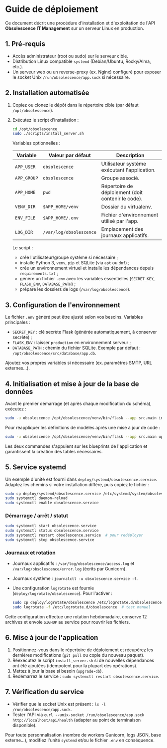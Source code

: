 # Guide de déploiement

Ce document décrit une procédure d'installation et d'exploitation de l'API **Obsolescence IT Management** sur un serveur Linux en production.

## 1. Pré-requis

- Accès administrateur (root ou sudo) sur le serveur cible.
- Distribution Linux compatible `systemd` (Debian/Ubuntu, Rocky/Alma, etc.).
- Un serveur web ou un reverse-proxy (ex. Nginx) configuré pour exposer le socket Unix `/run/obsolescence/app.sock` si nécessaire.

## 2. Installation automatisée

1. Copiez ou clonez le dépôt dans le répertoire cible (par défaut `/opt/obsolescence`).
2. Exécutez le script d'installation :

   ```bash
   cd /opt/obsolescence
   sudo ./scripts/install_server.sh
   ```

   Variables optionnelles :

   | Variable | Valeur par défaut | Description |
   |----------|-------------------|-------------|
   | `APP_USER` | `obsolescence` | Utilisateur système exécutant l'application. |
   | `APP_GROUP` | `obsolescence` | Groupe associé. |
   | `APP_HOME` | `pwd` | Répertoire de déploiement (doit contenir le code). |
   | `VENV_DIR` | `$APP_HOME/venv` | Dossier du virtualenv. |
   | `ENV_FILE` | `$APP_HOME/.env` | Fichier d'environnement utilisé par l'app. |
   | `LOG_DIR` | `/var/log/obsolescence` | Emplacement des journaux applicatifs. |

   Le script :

   - crée l'utilisateur/groupe système si nécessaire ;
   - installe Python 3, `venv`, `pip` et SQLite (via `apt` ou `dnf`) ;
   - crée un environnement virtuel et installe les dépendances depuis `requirements.txt` ;
   - génère un fichier `.env` avec les variables essentielles (`SECRET_KEY`, `FLASK_ENV`, `DATABASE_PATH`) ;
   - prépare les dossiers de logs (`/var/log/obsolescence`).

## 3. Configuration de l'environnement

Le fichier `.env` généré peut être ajusté selon vos besoins. Variables principales :

- `SECRET_KEY` : clé secrète Flask (générée automatiquement, à conserver secrète) ;
- `FLASK_ENV` : laisser `production` en environnement serveur ;
- `DATABASE_PATH` : chemin du fichier SQLite. Exemple par défaut : `/opt/obsolescence/src/database/app.db`.

Ajoutez vos propres variables si nécessaire (ex. paramètres SMTP, URL externes…).

## 4. Initialisation et mise à jour de la base de données

Avant le premier démarrage (et après chaque modification du schéma), exécutez :

```bash
sudo -u obsolescence /opt/obsolescence/venv/bin/flask --app src.main init-db
```

Pour réappliquer les définitions de modèles après une mise à jour de code :

```bash
sudo -u obsolescence /opt/obsolescence/venv/bin/flask --app src.main upgrade-db
```

Les deux commandes s'appuient sur les blueprints de l'application et garantissent la création des tables nécessaires.

## 5. Service systemd

Un exemple d'unité est fourni dans `deploy/systemd/obsolescence.service`. Adaptez les chemins si votre installation diffère, puis copiez le fichier :

```bash
sudo cp deploy/systemd/obsolescence.service /etc/systemd/system/obsolescence.service
sudo systemctl daemon-reload
sudo systemctl enable obsolescence.service
```

### Démarrage / arrêt / statut

```bash
sudo systemctl start obsolescence.service
sudo systemctl status obsolescence.service
sudo systemctl restart obsolescence.service  # pour redéployer
sudo systemctl stop obsolescence.service
```

### Journaux et rotation

- Journaux applicatifs : `/var/log/obsolescence/access.log` et `/var/log/obsolescence/error.log` (écrits par Gunicorn).
- Journaux système : `journalctl -u obsolescence.service -f`.
- Une configuration `logrotate` est fournie (`deploy/logrotate/obsolescence`). Pour l'activer :

  ```bash
  sudo cp deploy/logrotate/obsolescence /etc/logrotate.d/obsolescence
  sudo logrotate -f /etc/logrotate.d/obsolescence  # test manuel
  ```

Cette configuration effectue une rotation hebdomadaire, conserve 12 archives et envoie `SIGHUP` au service pour rouvrir les fichiers.

## 6. Mise à jour de l'application

1. Positionnez-vous dans le répertoire de déploiement et récupérez les dernières modifications (`git pull` ou copie du nouveau paquet).
2. Réexécutez le script `install_server.sh` si de nouvelles dépendances ont été ajoutées (idempotent pour la plupart des opérations).
3. Mettez à jour la base si besoin (`upgrade-db`).
4. Redémarrez le service : `sudo systemctl restart obsolescence.service`.

## 7. Vérification du service

- Vérifier que le socket Unix est présent : `ls -l /run/obsolescence/app.sock`.
- Tester l'API via `curl --unix-socket /run/obsolescence/app.sock http://localhost/api/health` (adapter au point de terminaison disponible).

Pour toute personnalisation (nombre de workers Gunicorn, logs JSON, base externe…), modifiez l'unité `systemd` et/ou le fichier `.env` en conséquence.
